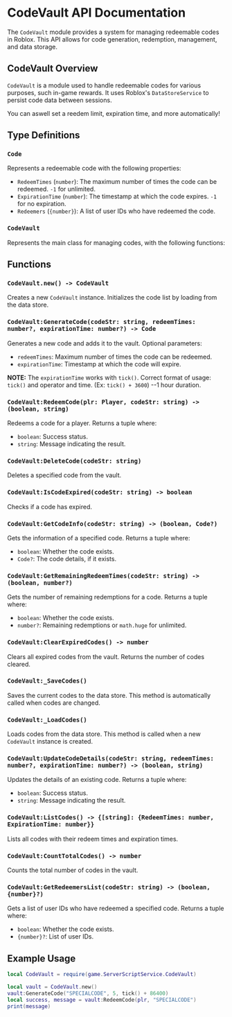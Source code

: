 # CodeVault API Documentation

The `CodeVault` module provides a system for managing redeemable codes in Roblox. This API allows for code generation, redemption, management, and data storage.

## CodeVault Overview

`CodeVault` is a module used to handle redeemable codes for various purposes, such in-game rewards. It uses Roblox's `DataStoreService` to persist code data between sessions.

You can aswell set a reedem limit, expiration time, and more automatically!

## Type Definitions

### `Code`

Represents a redeemable code with the following properties:

- `RedeemTimes` (`number`): The maximum number of times the code can be redeemed. `-1` for unlimited.
- `ExpirationTime` (`number`): The timestamp at which the code expires. `-1` for no expiration.
- `Redeemers` (`{number}`): A list of user IDs who have redeemed the code.

### `CodeVault`

Represents the main class for managing codes, with the following functions:

## Functions

### `CodeVault.new() -> CodeVault`

Creates a new `CodeVault` instance. Initializes the code list by loading from the data store.

### `CodeVault:GenerateCode(codeStr: string, redeemTimes: number?, expirationTime: number?) -> Code`

Generates a new code and adds it to the vault. Optional parameters:
- `redeemTimes`: Maximum number of times the code can be redeemed.
- `expirationTime`: Timestamp at which the code will expire.

**NOTE:** The `expirationTime` works with `tick()`. Correct format of usage: `tick()` and operator and time. (Ex: `tick() + 3600`) --1 hour duration.

### `CodeVault:RedeemCode(plr: Player, codeStr: string) -> (boolean, string)`

Redeems a code for a player. Returns a tuple where:
- `boolean`: Success status.
- `string`: Message indicating the result.

### `CodeVault:DeleteCode(codeStr: string)`

Deletes a specified code from the vault.

### `CodeVault:IsCodeExpired(codeStr: string) -> boolean`

Checks if a code has expired.

### `CodeVault:GetCodeInfo(codeStr: string) -> (boolean, Code?)`

Gets the information of a specified code. Returns a tuple where:
- `boolean`: Whether the code exists.
- `Code?`: The code details, if it exists.

### `CodeVault:GetRemainingRedeemTimes(codeStr: string) -> (boolean, number?)`

Gets the number of remaining redemptions for a code. Returns a tuple where:
- `boolean`: Whether the code exists.
- `number?`: Remaining redemptions or `math.huge` for unlimited.

### `CodeVault:ClearExpiredCodes() -> number`

Clears all expired codes from the vault. Returns the number of codes cleared.

### `CodeVault:_SaveCodes()`

Saves the current codes to the data store. This method is automatically called when codes are changed.

### `CodeVault:_LoadCodes()`

Loads codes from the data store. This method is called when a new `CodeVault` instance is created.

### `CodeVault:UpdateCodeDetails(codeStr: string, redeemTimes: number?, expirationTime: number?) -> (boolean, string)`

Updates the details of an existing code. Returns a tuple where:
- `boolean`: Success status.
- `string`: Message indicating the result.

### `CodeVault:ListCodes() -> {[string]: {RedeemTimes: number, ExpirationTime: number}}`

Lists all codes with their redeem times and expiration times.

### `CodeVault:CountTotalCodes() -> number`

Counts the total number of codes in the vault.

### `CodeVault:GetRedeemersList(codeStr: string) -> (boolean, {number}?)`

Gets a list of user IDs who have redeemed a specified code. Returns a tuple where:
- `boolean`: Whether the code exists.
- `{number}?`: List of user IDs.

## Example Usage

```lua
local CodeVault = require(game.ServerScriptService.CodeVault)

local vault = CodeVault.new()
vault:GenerateCode("SPECIALCODE", 5, tick() + 86400)
local success, message = vault:RedeemCode(plr, "SPECIALCODE")
print(message)
```
